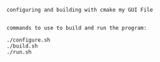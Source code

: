     configuring and building with cmake my GUI File 


    commands to use to build and run the program:
    
    ./configure.sh
    ./build.sh
    ./run.sh
